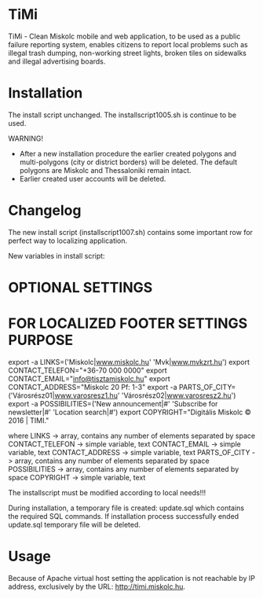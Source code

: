 # TiMi
TiMi - Clean Miskolc mobile and web application, to be used as a public failure reporting system, enables citizens to report local problems such as illegal trash dumping, non-working street lights, broken tiles on sidewalks and illegal advertising boards.

# Installation
The install script unchanged. The installscript1005.sh is continue to be used.

WARNING!
- After a new installation procedure the earlier created polygons and multi-polygons (city or district borders) will be deleted. The default polygons are Miskolc and Thessaloniki remain intact.
- Earlier created user accounts will be deleted.

# Changelog
The new install script (installscript1007.sh) contains some important row for perfect way to localizing application.

New variables in install script:

# OPTIONAL SETTINGS
# FOR LOCALIZED FOOTER SETTINGS PURPOSE
export -a LINKS=('Miskolc|www.miskolc.hu' 'Mvk|www.mvkzrt.hu')
export CONTACT_TELEFON="+36-70 000 0000"
export CONTACT_EMAIL="info@tisztamiskolc.hu"
export CONTACT_ADDRESS="Miskolc 20 Pf: 1-3"
export -a PARTS_OF_CITY=('Városrész01|www.varosresz1.hu' 'Városrész02|www.varosresz2.hu')
export -a POSSIBILITIES=('New announcement|#' 'Subscribe for newsletter|#' 'Location search|#')
export COPYRIGHT="Digitális Miskolc © 2016 | TIMI."

where
LINKS -> array, contains any number of elements separated by space
CONTACT_TELEFON -> simple variable, text
CONTACT_EMAIL -> simple variable, text
CONTACT_ADDRESS -> simple variable, text
PARTS_OF_CITY -> array, contains any number of elements separated by space
POSSIBILITIES -> array, contains any number of elements separated by space
COPYRIGHT -> simple variable, text

The installscript must be modified according to local needs!!!

During installation, a temporary file is created: update.sql which contains the required SQL commands.
If installation process successfully ended update.sql temporary file will be deleted.

# Usage
Because of Apache virtual host setting the application is not reachable by IP address, exclusively by the URL: http://timi.miskolc.hu.

